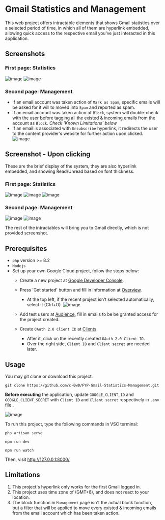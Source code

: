 # Gmail Statistics and Management
This web project offers intractable elements that shows Gmail statistics over a selected period of time, in which all of them are hyperlink embedded, allowing quick access to the respective email you've just interacted in this application. 

## Screenshots
### First page: Statistics
![image](https://github.com/user-attachments/assets/e772fbb4-d46a-4e95-9e5f-73ac313a5053)
![image](https://github.com/user-attachments/assets/27462982-a36f-41b6-b32a-d15d29584151)

### Second page: Management
- If an email account was taken action of `Mark as Spam`, specific emails will be asked for it will to moved into `Spam` and reported as spam.
- If an email account was taken action of `Block`, system will double-check with the user before tagging all the existed & incoming emails from the account as `Block`. _Check 'Known Limitations' below_
- If an email is associated with `Unsubscribe` hyperlink, it redirects the user to the content provider's website for further action upon clicked.
![image](https://github.com/user-attachments/assets/6bceb703-b367-43d5-aca7-e881a19270aa)

## Screenshot - Upon clicking
These are the brief display of the system, they are also hyperlink embedded, and showing Read/Unread based on font thickness.
### First page: Statistics
![image](https://github.com/user-attachments/assets/973144d0-f67d-472d-ae2d-5b5d3cf02942)
![image](https://github.com/user-attachments/assets/7460c325-102e-4f92-9194-6c1cb0b5d5a7)
![image](https://github.com/user-attachments/assets/703cf77d-f875-4c98-9c9b-be890c45f240)

### Second page: Management
![image](https://github.com/user-attachments/assets/b98267f8-2e63-4e48-a889-1ea37ce02f91)
![image](https://github.com/user-attachments/assets/7e62a803-695e-4e6c-b46c-8840f6262fdc)

The rest of the intractables will bring you to Gmail directly, which is not provided screenshot.

## Prerequisites
- `php` version >= 8.2
- `Nodejs`
- Set up your own Google Cloud project, follow the steps below:
  - Create a new project at [Google Developer Console](https://console.cloud.google.com/cloud-resource-manager).
  - Press 'Get started' button and fill in information at [Overview](https://console.cloud.google.com/auth/overview).
    - At the top left, if the recent project isn't selected automatically, select it (Ctrl+O).
    ![image](https://github.com/user-attachments/assets/c60a5a90-ef6e-4f89-8883-2a62b1bd38b8)

  - Add test users at [Audience](https://console.cloud.google.com/auth/audience), fill in emails to be be granted access for the project created.
  - Create `OAuth 2.0 Client ID` at [Clients](https://console.cloud.google.com/auth/clients).
    - After it, click on the recently created `OAuth 2.0 Client ID`.
    - Over the right side, `Client ID` and `Client secret` are needed later.

## Usage
You may git clone or download this project.
```
git clone https://github.com/c-0w0/FYP-Gmail-Statistics-Management.git
```
**Before executing** the application, update `GOOGLE_CLIENT_ID` and `GOOGLE_CLIENT_SECRET` with `Client ID` and `Client secret` respectively in `.env` file .

![image](https://github.com/user-attachments/assets/8262853d-ac58-4a4d-8f61-fc6056de7e0a)

To run this project, type the following commands in VSC terminal:
```
php artisan serve
```
```
npm run dev
```
```
npm run watch
```
Then, visit http://127.0.0.1:8000/

## Limitations
1. This project's hyperlink only works for the first Gmail logged in.
2. This project uses time zone of (GMT+8), and does not react to your location.
3. The block function in `Management` page isn't the actual block function, but a filter that will be applied to move every existed & incoming emails from the email account which has been taken action.
